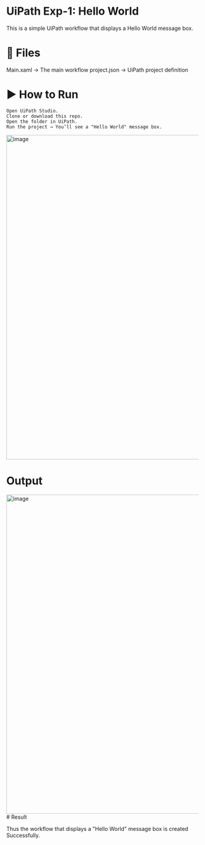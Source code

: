 # UiPath Exp-1: Hello World
This is a simple UiPath workflow that displays a Hello World message box.

# 📂 Files
Main.xaml → The main workflow
project.json → UiPath project definition
# ▶️ How to Run
```
Open UiPath Studio.
Clone or download this repo.
Open the folder in UiPath.
Run the project → You’ll see a "Hello World" message box.
```

<img width="1605" height="849" alt="image" src="https://github.com/user-attachments/assets/5f9b46ab-c6f0-49cb-aeeb-da65f89d89a5" />

# Output
<img width="1601" height="835" alt="image" src="https://github.com/user-attachments/assets/ff8d5cd5-fd87-499f-a416-5498a98ae627" />
# Result

Thus the workflow that displays a "Hello World" message box is created Successfully.

